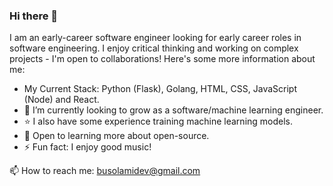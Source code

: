 ### Hi there 👋
<!--
**Olubusolami-R/Olubusolami-R** is a ✨ _special_ ✨ repository because its `README.md` (this file) appears on your GitHub profile.

Here are some ideas to get you started:

- 🔭 I’m currently working on ...
- 🌱 I’m currently learning ...
- 👯 I’m looking to collaborate on ...
- 🤔 I’m looking for help with ...
- 💬 Ask me about ...
- 📫 How to reach me: ...
- 😄 Pronouns: ...
- ⚡ Fun fact: ...
-->

I am an early-career software engineer looking for early career roles in software engineering. I enjoy critical thinking and working on complex projects - I'm open to collaborations! Here's some more information about me: 
- My Current Stack: Python (Flask), Golang, HTML, CSS, JavaScript (Node) and React.
- 🌱 I’m currently looking to grow as a software/machine learning engineer.
- ⭐️ I also have some experience training machine learning models. 
- 🚀 Open to learning more about open-source.
- ⚡ Fun fact: I enjoy good music!

📫 How to reach me: busolamidev@gmail.com
